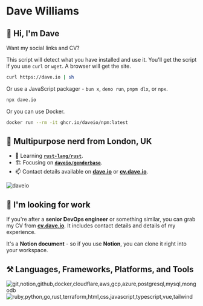 # Dave Williams

## 👋 Hi, I'm Dave

Want my social links and CV?

This script will detect what you have installed and use it. You'll get the script if you use `curl` or `wget`. A browser will get the site.

```sh
curl https://dave.io | sh
```

Or use a JavaScript packager - `bun x`, `deno run`, `pnpm dlx`, or `npx`.

```sh
npx dave.io
```

Or you can use Docker.

```sh
docker run --rm -it ghcr.io/daveio/npm:latest
```

## 🚀 Multipurpose nerd from London, UK

- 🌱 Learning [**`rust-lang/rust`**](https://github.com/rust-lang/rust).
- 🏗️ Focusing on [**`daveio/genderbase`**](https://github.com/daveio/genderbase).
- 📫 Contact details available on [**dave.io**](https://dave.io) or [**cv.dave.io**](https://cv.dave.io).

![daveio](https://komarev.com/ghpvc/?username=daveio&color=dc143c&abbreviated=true&label=Ego-boosting+Counter)

## 💼 I'm looking for work

If you're after a **senior DevOps engineer** or something similar, you can grab my CV from [**cv.dave.io**](https://cv.dave.io). It includes contact details and details of my experience.

It's a **Notion document** - so if you use **Notion**, you can clone it right into your workspace.

## ⚒️ Languages, Frameworks, Platforms, and Tools

![git,notion,github,docker,cloudflare,aws,gcp,azure,postgresql,mysql,mongodb](https://skillicons.dev/icons?i=git,notion,github,docker,cloudflare,aws,gcp,azure,postgresql,mysql,mongodb)
![ruby,python,go,rust,terraform,html,css,javascript,typescript,vue,tailwind](https://skillicons.dev/icons?i=ruby,python,go,rust,terraform,html,css,javascript,typescript,vue,tailwind)

